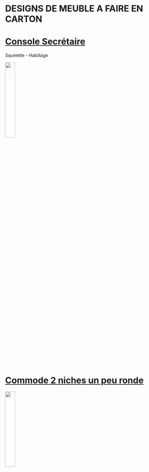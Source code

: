 # DESIGNS DE MEUBLE A FAIRE EN CARTON

# [Console Secrétaire](https://raw.githubusercontent.com/gilboonet/designs/master/MEUBLES/0001.obj)
Squelette - Habillage

<img src="https://raw.githubusercontent.com/gilboonet/designs/master/MEUBLES/0001.png" width=25% height=25%>

# [Commode 2 niches un peu ronde](https://raw.githubusercontent.com/gilboonet/designs/master/MEUBLES/0002.obj)
<img src="https://raw.githubusercontent.com/gilboonet/designs/master/MEUBLES/0002.png" width=25% height=25%>
